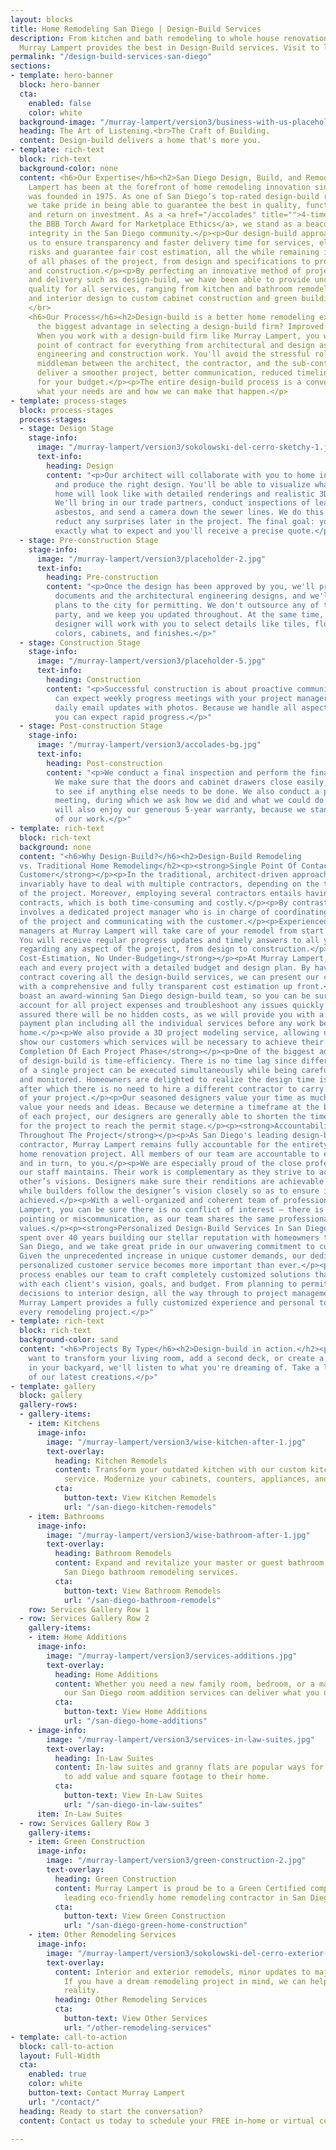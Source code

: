 ```yaml
---
layout: blocks
title: Home Remodeling San Diego | Design-Build Services
description: From kitchen and bath remodeling to whole house renovations in San Diego,
  Murray Lampert provides the best in Design-Build services. Visit to learn more.
permalink: "/design-build-services-san-diego"
sections:
- template: hero-banner
  block: hero-banner
  cta:
    enabled: false
    color: white
  background-image: "/murray-lampert/version3/business-with-us-placeholder.jpg"
  heading: The Art of Listening.<br>The Craft of Building.
  content: Design-build delivers a home that's more you.
- template: rich-text
  block: rich-text
  background-color: none
  content: <h6>Our Expertise</h6><h2>San Diego Design, Build, and Remodeling</h2><p>Murray
    Lampert has been at the forefront of home remodeling innovation since the company
    was founded in 1975. As one of San Diego’s top-rated design-build remodeling firms,
    we take pride in being able to guarantee the best in quality, functionality, appeal,
    and return on investment. As a <a href="/accolades" title="">4-time winner of
    the BBB Torch Award for Marketplace Ethics</a>, we stand as a beacon of business
    integrity in the San Diego community.</p><p>Our design-build approach enables
    us to ensure transparency and faster delivery time for services, eliminate under-budgeting
    risks and guarantee fair cost estimation, all the while remaining in full control
    of all phases of the project, from design and specifications to project management
    and construction.</p><p>By perfecting an innovative method of project planning
    and delivery such as design-build, we have been able to provide uncompromising
    quality for all services, ranging from kitchen and bathroom remodels, room additions
    and interior design to custom cabinet construction and green building.</p>
    </br>
    <h6>Our Process</h6><h2>Design-build is a better home remodeling experience.</h2><p>What's
      the biggest advantage in selecting a design-build firm? Improved communication.
      When you work with a design-build firm like Murray Lampert, you will enjoy a single
      point of contract for everything from architectural and design aspects to the
      engineering and construction work. You'll avoid the stressful role of being the
      middleman between the architect, the contractor, and the sub-contractors. We'll
      deliver a smoother project, better communication, reduced timeline, and more bang
      for your budget.</p><p>The entire design-build process is a conversation about
      what your needs are and how we can make that happen.</p>
- template: process-stages
  block: process-stages
  process-stages:
  - stage: Design Stage
    stage-info:
      image: "/murray-lampert/version3/sokolowski-del-cerro-sketchy-1.jpg"
      text-info:
        heading: Design
        content: "<p>Our architect will collaborate with you to home in on your wants
          and produce the right design. You'll be able to visualize what your future
          home will look like with detailed renderings and realistic 3D walkthroughs.
          We'll bring in our trade partners, conduct inspections of lead, mold, and
          asbestos, and send a camera down the sewer lines. We do this upfront to
          reduct any surprises later in the project. The final goal: you will know
          exactly what to expect and you'll receive a precise quote.</p>"
  - stage: Pre-construction Stage
    stage-info:
      image: "/murray-lampert/version3/placeholder-2.jpg"
      text-info:
        heading: Pre-construction
        content: "<p>Once the design has been approved by you, we'll prepare the construction
          documents and the architectural engineering designs, and we'll submit the
          plans to the city for permitting. We don't outsource any of this to a third
          party, and we keep you updated throughout. At the same time, your interior
          designer will work with you to select details like tiles, flooring, paint
          colors, cabinets, and finishes.</p>"
  - stage: Construction Stage
    stage-info:
      image: "/murray-lampert/version3/placeholder-5.jpg"
      text-info:
        heading: Construction
        content: "<p>Successful construction is about proactive communication. You
          can expect weekly progress meetings with your project manager and almost
          daily email updates with photos. Because we handle all aspects of the construction,
          you can expect rapid progress.</p>"
  - stage: Post-construction Stage
    stage-info:
      image: "/murray-lampert/version3/accolades-bg.jpg"
      text-info:
        heading: Post-construction
        content: "<p>We conduct a final inspection and perform the final punch list.
          We make sure that the doors and cabinet drawers close easily, and we check
          to see if anything else needs to be done. We also conduct a post-construction
          meeting, during which we ask how we did and what we could do better. You
          will also enjoy our generous 5-year warranty, because we stand the quality
          of our work.</p>"
- template: rich-text
  block: rich-text
  background: none
  content: "<h6>Why Design-Build?</h6><h2>Design-Build Remodeling
  vs. Traditional Home Remodeling</h2><p><strong>Single Point Of Contact For The
  Customer</strong></p><p>In the traditional, architect-driven approach, customers
  invariably have to deal with multiple contractors, depending on the type and scope
  of the project. Moreover, employing several contractors entails having several
  contracts, which is both time-consuming and costly.</p><p>By contrast, design-build
  involves a dedicated project manager who is in charge of coordinating all aspects
  of the project and communicating with the customer.</p><p>Experienced project
  managers at Murray Lampert will take care of your remodel from start to finish.
  You will receive regular progress updates and timely answers to all your questions
  regarding any aspect of the project, from design to construction.</p><p><strong>Controlled
  Cost-Estimation, No Under-Budgeting</strong></p><p>At Murray Lampert, we begin
  each and every project with a detailed budget and design plan. By having a single
  contract covering all the design-build services, we can present our customers
  with a comprehensive and fully transparent cost estimation up front.</p><p>We
  boast an award-winning San Diego design-build team, so you can be sure we will
  account for all project expenses and troubleshoot any issues quickly and efficiently.</p><p>Rest
  assured there will be no hidden costs, as we will provide you with a detailed
  payment plan including all the individual services before any work begins on your
  home.</p><p>We also provide a 3D project modeling service, allowing us to explicitly
  show our customers which services will be necessary to achieve their desired end-result.</p><p><strong>Timely
  Completion Of Each Project Phase</strong></p><p>One of the biggest advantages
  of design-build is time-efficiency. There is no time lag since different stages
  of a single project can be executed simultaneously while being carefully coordinated
  and monitored. Homeowners are delighted to realize the design time is shortened,
  after which there is no need to hire a different contractor to carry out the rest
  of your project.</p><p>Our seasoned designers value your time as much as they
  value your needs and ideas. Because we determine a timeframe at the beginning
  of each project, our designers are generally able to shorten the timeframe necessary
  for the project to reach the permit stage.</p><p><strong>Accountability And Consistency
  Throughout The Project</strong></p><p>As San Diego's leading design-build remodeling
  contractor, Murray Lampert remains fully accountable for the entirety of your
  home renovation project. All members of our team are accountable to each other,
  and in turn, to you.</p><p>We are especially proud of the close professional relationships
  our staff maintains. Their work is complementary as they strive to achieve each
  other’s visions. Designers make sure their renditions are achievable by the builders,
  while builders follow the designer’s vision closely so as to ensure it is accurately
  achieved.</p><p>With a well-organized and coherent team of professionals at Murray
  Lampert, you can be sure there is no conflict of interest – there is no finger
  pointing or miscommunication, as our team shares the same professional goals and
  values.</p><p><strong>Personalized Design-Build Services In San Diego</strong></p><p>We're
  spent over 40 years building our stellar reputation with homeowners throughout
  San Diego, and we take great pride in our unwavering commitment to customer satisfaction.
  Given the unprecedented increase in unique customer demands, our dedication to
  personalized customer service becomes more important than ever.</p><p>Our design-build
  process enables our team to craft completely customized solutions that fit perfectly
  with each client's vision, goals, and budget. From planning to permits, architectural
  decisions to interior design, all the way through to project management and construction,
  Murray Lampert provides a fully customized experience and personal touch with
  every remodeling project.</p>"
- template: rich-text
  block: rich-text
  background-color: sand
  content: "<h6>Projects By Type</h6><h2>Design-build in action.</h2><p>Whether you
    want to transform your living room, add a second deck, or create a wonderful oasis
    in your backyard, we'll listen to what you're dreaming of. Take a look at some
    of our latest creations.</p>"
- template: gallery
  block: gallery
  gallery-rows:
  - gallery-items:
    - item: Kitchens
      image-info:
        image: "/murray-lampert/version3/wise-kitchen-after-1.jpg"
        text-overlay:
          heading: Kitchen Remodels
          content: Transform your outdated kitchen with our custom kitchen remodeling
            service. Modernize your cabinets, counters, appliances, and more.
          cta:
            button-text: View Kitchen Remodels
            url: "/san-diego-kitchen-remodels"
    - item: Bathrooms
      image-info:
        image: "/murray-lampert/version3/wise-bathroom-after-1.jpg"
        text-overlay:
          heading: Bathroom Remodels
          content: Expand and revitalize your master or guest bathroom with our custom
            San Diego bathroom remodeling services.
          cta:
            button-text: View Bathroom Remodels
            url: "/san-diego-bathroom-remodels"
    row: Services Gallery Row 1
  - row: Services Gallery Row 2
    gallery-items:
    - item: Home Additions
      image-info:
        image: "/murray-lampert/version3/services-additions.jpg"
        text-overlay:
          heading: Home Additions
          content: Whether you need a new family room, bedroom, or a master suite,
            our San Diego room addition services can deliver what you need.
          cta:
            button-text: View Home Additions
            url: "/san-diego-home-additions"
    - image-info:
        image: "/murray-lampert/version3/services-in-law-suites.jpg"
        text-overlay:
          heading: In-Law Suites
          content: In-law suites and granny flats are popular ways for San Diegans
            to add value and square footage to their home.
          cta:
            button-text: View In-Law Suites
            url: "/san-diego-in-law-suites"
      item: In-Law Suites
  - row: Services Gallery Row 3
    gallery-items:
    - item: Green Construction
      image-info:
        image: "/murray-lampert/version3/green-construction-2.jpg"
        text-overlay:
          heading: Green Construction
          content: Murray Lampert is proud be to a Green Certified company, and a
            leading eco-friendly home remodeling contractor in San Diego.
          cta:
            button-text: View Green Construction
            url: "/san-diego-green-home-construction"
    - item: Other Remodeling Services
      image-info:
        image: "/murray-lampert/version3/sokolowski-del-cerro-exterior-1.jpg"
        text-overlay:
          content: Interior and exterior remodels, minor updates to major renovations.
            If you have a dream remodeling project in mind, we can help make it a
            reality.
          heading: Other Remodeling Services
          cta:
            button-text: View Other Services
            url: "/other-remodeling-services"
- template: call-to-action
  block: call-to-action
  layout: Full-Width
  cta:
    enabled: true
    color: white
    button-text: Contact Murray Lampert
    url: "/contact/"
  heading: Ready to start the conversation?
  content: Contact us today to schedule your FREE in-home or virtual consultation.

---
```


